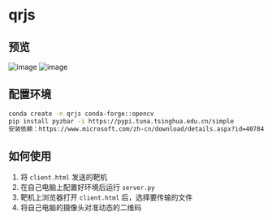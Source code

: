 # qrjs
## 预览
![image](https://github.com/user-attachments/assets/b41effcc-df05-417e-9e25-e729e27e6429)
![image](https://github.com/user-attachments/assets/d83730cb-487c-4ba8-8b8f-5ddffd38a4eb)

## 配置环境
```bash
conda create -n qrjs conda-forge::opencv
pip install pyzbar -i https://pypi.tuna.tsinghua.edu.cn/simple
安装依赖：https://www.microsoft.com/zh-cn/download/details.aspx?id=40784
```
## 如何使用
1. 将 `client.html` 发送的靶机
2. 在自己电脑上配置好环境后运行 `server.py`
3. 靶机上浏览器打开 `client.html` 后，选择要传输的文件
4. 将自己电脑的摄像头对准动态的二维码
